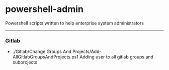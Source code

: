 # powershell-admin
Powershell scripts written to help enterprise system administrators

---

### Gitlab
* ./Gitlab/Change Groups And Projects/Add-AllGitlabGroupsAndProjects.ps1
 Adding user to all gitlab groups and subprojects
